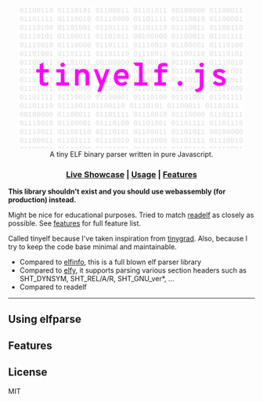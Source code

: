 <div align="center">

<img src="./docs/logo.png">

<br>
A tiny ELF binary parser written in pure Javascript. 

<h3>

[Live Showcase]() | [Usage]() | [Features]()

</h3>


</div>

<strong>This library shouldn't exist and you should use webassembly (for production) instead.</strong>

Might be nice for educational purposes. Tried to match <a href="">readelf</a> as closely as possible. See <a href="#features">features</a> for full feature list.

Called tinyelf because I've taken inspiration from <a href="">tinygrad</a>. Also, because I try to keep the code base minimal and maintainable.

- Compared to <a href="https://github.com/xyproto/elfinfo">elfinfo</a>, this is a full blown elf parser library
- Compared to <a href="https://github.com/indutny/elfy">elfy</a>, it supports parsing various section headers such as SHT_DYNSYM, SHT_REL/A/R, SHT_GNU_ver*, ...
- Compared to readelf

---

## Using elfparse

## Features

## License

MIT
